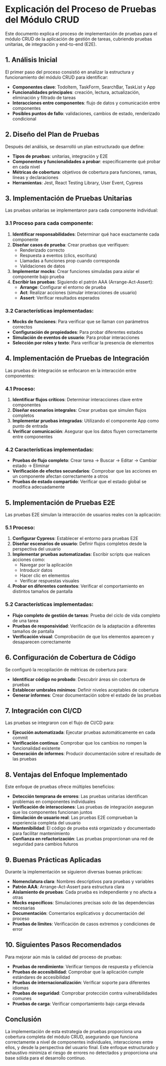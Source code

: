 # Explicación del Proceso de Pruebas del Módulo CRUD

Este documento explica el proceso de implementación de pruebas para el módulo CRUD de la aplicación de gestión de tareas, cubriendo pruebas unitarias, de integración y end-to-end (E2E).

## 1. Análisis Inicial

El primer paso del proceso consistió en analizar la estructura y funcionamiento del módulo CRUD para identificar:

- **Componentes clave**: TodoItem, TaskForm, SearchBar, TaskList y App
- **Funcionalidades principales**: creación, lectura, actualización, eliminación y filtrado de tareas
- **Interacciones entre componentes**: flujo de datos y comunicación entre componentes
- **Posibles puntos de fallo**: validaciones, cambios de estado, renderizado condicional

## 2. Diseño del Plan de Pruebas

Después del análisis, se desarrolló un plan estructurado que define:

- **Tipos de pruebas**: unitarias, integración y E2E
- **Componentes y funcionalidades a probar**: específicamente qué probar en cada nivel
- **Métricas de cobertura**: objetivos de cobertura para funciones, ramas, líneas y declaraciones
- **Herramientas**: Jest, React Testing Library, User Event, Cypress

## 3. Implementación de Pruebas Unitarias

Las pruebas unitarias se implementaron para cada componente individual:

### 3.1 Proceso para cada componente:

1. **Identificar responsabilidades**: Determinar qué hace exactamente cada componente
2. **Diseñar casos de prueba**: Crear pruebas que verifiquen:
   - Renderizado correcto
   - Respuesta a eventos (clics, escritura)
   - Llamadas a funciones prop cuando corresponda
   - Validaciones de datos
3. **Implementar mocks**: Crear funciones simuladas para aislar el componente bajo prueba
4. **Escribir las pruebas**: Siguiendo el patrón AAA (Arrange-Act-Assert):
   - **Arrange**: Configurar el entorno de prueba
   - **Act**: Realizar acciones (simular interacciones de usuario)
   - **Assert**: Verificar resultados esperados

### 3.2 Características implementadas:

- **Mocks de funciones**: Para verificar que se llaman con parámetros correctos
- **Configuración de propiedades**: Para probar diferentes estados
- **Simulación de eventos de usuario**: Para probar interacciones
- **Selección por roles y texto**: Para verificar la presencia de elementos

## 4. Implementación de Pruebas de Integración

Las pruebas de integración se enfocaron en la interacción entre componentes:

### 4.1 Proceso:

1. **Identificar flujos críticos**: Determinar interacciones clave entre componentes
2. **Diseñar escenarios integrales**: Crear pruebas que simulen flujos completos
3. **Implementar pruebas integradas**: Utilizando el componente App como punto de entrada
4. **Verificar comunicación**: Asegurar que los datos fluyen correctamente entre componentes

### 4.2 Características implementadas:

- **Pruebas de flujo completo**: Crear tarea → Buscar → Editar → Cambiar estado → Eliminar
- **Verificación de efectos secundarios**: Comprobar que las acciones en un componente afectan correctamente a otros
- **Pruebas de estado compartido**: Verificar que el estado global se modifica adecuadamente

## 5. Implementación de Pruebas E2E

Las pruebas E2E simulan la interacción de usuarios reales con la aplicación:

### 5.1 Proceso:

1. **Configurar Cypress**: Establecer el entorno para pruebas E2E
2. **Diseñar escenarios de usuario**: Definir flujos completos desde la perspectiva del usuario
3. **Implementar pruebas automatizadas**: Escribir scripts que realicen acciones como:
   - Navegar por la aplicación
   - Introducir datos
   - Hacer clic en elementos
   - Verificar respuestas visuales
4. **Probar en diferentes contextos**: Verificar el comportamiento en distintos tamaños de pantalla

### 5.2 Características implementadas:

- **Flujo completo de gestión de tareas**: Prueba del ciclo de vida completo de una tarea
- **Pruebas de responsividad**: Verificación de la adaptación a diferentes tamaños de pantalla
- **Verificación visual**: Comprobación de que los elementos aparecen y desaparecen correctamente

## 6. Configuración de Cobertura de Código

Se configuró la recopilación de métricas de cobertura para:

- **Identificar código no probado**: Descubrir áreas sin cobertura de pruebas
- **Establecer umbrales mínimos**: Definir niveles aceptables de cobertura
- **Generar informes**: Crear documentación sobre el estado de las pruebas

## 7. Integración con CI/CD

Las pruebas se integraron con el flujo de CI/CD para:

- **Ejecución automatizada**: Ejecutar pruebas automáticamente en cada commit
- **Verificación continua**: Comprobar que los cambios no rompen la funcionalidad existente
- **Generación de informes**: Producir documentación sobre el resultado de las pruebas

## 8. Ventajas del Enfoque Implementado

Este enfoque de pruebas ofrece múltiples beneficios:

- **Detección temprana de errores**: Las pruebas unitarias identifican problemas en componentes individuales
- **Verificación de interacciones**: Las pruebas de integración aseguran que los componentes funcionan juntos
- **Simulación de usuario real**: Las pruebas E2E comprueban la experiencia completa del usuario
- **Mantenibilidad**: El código de prueba está organizado y documentado para facilitar mantenimiento
- **Confianza en refactorización**: Las pruebas proporcionan una red de seguridad para cambios futuros

## 9. Buenas Prácticas Aplicadas

Durante la implementación se siguieron diversas buenas prácticas:

- **Nomenclatura clara**: Nombres descriptivos para pruebas y variables
- **Patrón AAA**: Arrange-Act-Assert para estructura clara
- **Aislamiento de pruebas**: Cada prueba es independiente y no afecta a otras
- **Mocks específicos**: Simulaciones precisas solo de las dependencias necesarias
- **Documentación**: Comentarios explicativos y documentación del proceso
- **Pruebas de límites**: Verificación de casos extremos y condiciones de error

## 10. Siguientes Pasos Recomendados

Para mejorar aún más la calidad del proceso de pruebas:

- **Pruebas de rendimiento**: Verificar tiempos de respuesta y eficiencia
- **Pruebas de accesibilidad**: Comprobar que la aplicación cumple estándares de accesibilidad
- **Pruebas de internacionalización**: Verificar soporte para diferentes idiomas
- **Pruebas de seguridad**: Comprobar protección contra vulnerabilidades comunes
- **Pruebas de carga**: Verificar comportamiento bajo carga elevada

## Conclusión

La implementación de esta estrategia de pruebas proporciona una cobertura completa del módulo CRUD, asegurando que funciona correctamente a nivel de componentes individuales, interacciones entre ellos, y desde la perspectiva del usuario final. Este enfoque estructurado y exhaustivo minimiza el riesgo de errores no detectados y proporciona una base sólida para el desarrollo continuo.
